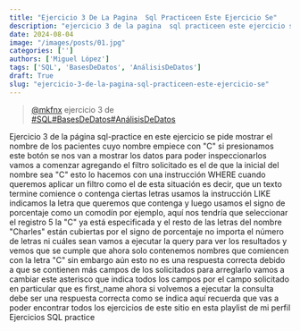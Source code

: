 ```yaml
---
title: "Ejercicio 3 De La Pagina  Sql Practiceen Este Ejercicio Se"
description: "ejercicio 3 de la pagina  sql practiceen este ejercicio se"
date: 2024-08-04
image: "/images/posts/01.jpg"
categories: ['']
authors: ['Miguel López']
tags: ['SQL', 'BasesDeDatos', 'AnálisisDeDatos']
draft: True
slug: "ejercicio-3-de-la-pagina-sql-practiceen-este-ejercicio-se"
---
```


<blockquote class="tiktok-embed" cite="{https://www.tiktok.com/@mkfnx/video/7388258101343898885}" data-video-id="7388258101343898885" style="max-width: 605px;min-width: 325px;" > <section> <a target="_blank" title="@mkfnx" href="https://www.tiktok.com/@mkfnx?refer=embed">@mkfnx</a> ejercicio 3 de  </section> <a title="SQL" target="_blank" href="https://www.tiktok.com/tag/SQL?refer=embed">#SQL</a><a title="BasesDeDatos" target="_blank" href="https://www.tiktok.com/tag/BasesDeDatos?refer=embed">#BasesDeDatos</a><a title="AnálisisDeDatos" target="_blank" href="https://www.tiktok.com/tag/AnálisisDeDatos?refer=embed">#AnálisisDeDatos</a> </blockquote> <script async src="https://www.tiktok.com/embed.js"></script>

Ejercicio 3 de la página sql-practice en este ejercicio se pide mostrar el nombre de los pacientes cuyo nombre empiece con "C" si presionamos este botón se nos van a mostrar los datos para poder inspeccionarlos vamos a comenzar agregando el filtro solicitado es el de que la inicial del nombre sea "C" esto lo hacemos con una instrucción WHERE cuando queremos aplicar un filtro como el de esta situación es decir, que un texto termine comience o contenga ciertas letras  usamos la instrucción LIKE indicamos la letra que queremos que contenga y luego usamos el signo de porcentaje como un comodín por ejemplo, aquí nos tendría que seleccionar el registro 5 la "C" ya está especificada y el resto de las letras del nombre "Charles" están cubiertas por el signo de porcentaje no importa el número de letras ni cuáles sean vamos a ejecutar la query para ver los resultados y vemos que se cumple que ahora solo contenemos nombres que comiencen con la letra "C" sin embargo aún esto no es una respuesta correcta debido a que se contienen más campos de los solicitados para arreglarlo vamos a cambiar este asterisco que indica todos los campos por el campo solicitado en particular que es first_name ahora si volvemos a ejecutar la consulta debe ser una respuesta correcta como se indica aquí recuerda que vas a poder encontrar todos los ejercicios de este sitio en esta playlist de mi perfil Ejercicios SQL practice 